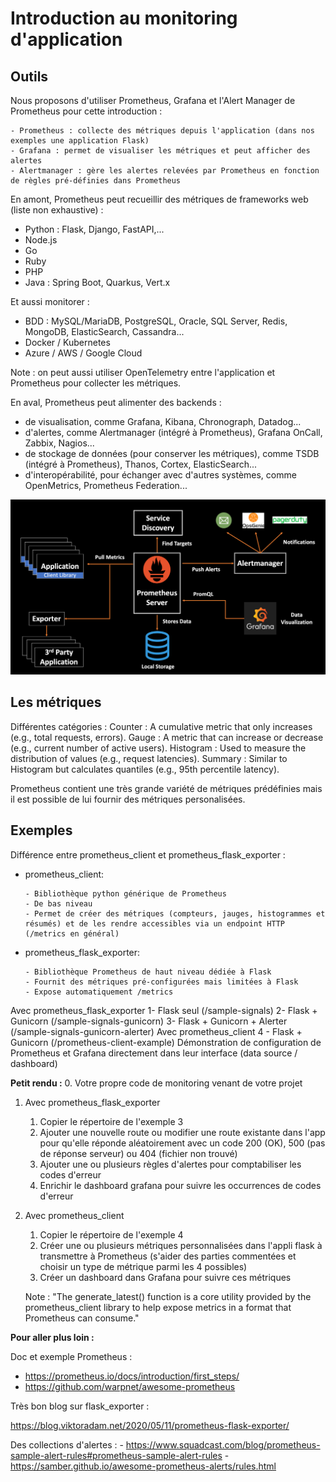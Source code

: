 # Introduction au monitoring d'application

## Outils

Nous proposons d'utiliser Prometheus, Grafana et l'Alert Manager de Prometheus pour cette introduction :

    - Prometheus : collecte des métriques depuis l'application (dans nos exemples une application Flask)
    - Grafana : permet de visualiser les métriques et peut afficher des alertes
    - Alertmanager : gère les alertes relevées par Prometheus en fonction de règles pré-définies dans Prometheus


En amont, Prometheus peut recueillir des métriques de frameworks web (liste non exhaustive) :
* Python : Flask, Django, FastAPI,...
* Node.js
* Go
* Ruby
* PHP
* Java : Spring Boot, Quarkus, Vert.x

Et aussi monitorer :
* BDD : MySQL/MariaDB, PostgreSQL, Oracle, SQL Server, Redis, MongoDB, ElasticSearch, Cassandra...
* Docker / Kubernetes
* Azure / AWS / Google Cloud

Note : on peut aussi utiliser OpenTelemetry entre l'application et Prometheus pour collecter les métriques.

En aval, Prometheus peut alimenter des backends :
- de visualisation, comme Grafana, Kibana, Chronograph, Datadog...
- d'alertes, comme Alertmanager (intégré à Prometheus), Grafana OnCall, Zabbix, Nagios...
- de stockage de données (pour conserver les métriques), comme TSDB (intégré à Prometheus), Thanos, Cortex, ElasticSearch...
- d'interopérabilité, pour échanger avec d'autres systèmes, comme OpenMetrics, Prometheus Federation...

![Prometheus architecture](./prometheus-architecture.png)

## Les métriques

Différentes catégories :
    Counter : A cumulative metric that only increases (e.g., total requests, errors).
    Gauge : A metric that can increase or decrease (e.g., current number of active users).
    Histogram : Used to measure the distribution of values (e.g., request latencies).
    Summary : Similar to Histogram but calculates quantiles (e.g., 95th percentile latency).

Prometheus contient une très grande variété de métriques prédéfinies mais il est possible de lui fournir des métriques personalisées.
     

## Exemples

Différence entre prometheus_client et prometheus_flask_exporter :
* prometheus_client:

      - Bibliothèque python générique de Prometheus
      - De bas niveau
      - Permet de créer des métriques (compteurs, jauges, histogrammes et résumés) et de les rendre accessibles via un endpoint HTTP (/metrics en général)

* prometheus_flask_exporter:

      - Bibliothèque Prometheus de haut niveau dédiée à Flask
      - Fournit des métriques pré-configurées mais limitées à Flask
      - Expose automatiquement /metrics

Avec prometheus_flask_exporter
1- Flask seul (/sample-signals)
2- Flask + Gunicorn (/sample-signals-gunicorn)
3- Flask + Gunicorn + Alerter (/sample-signals-gunicorn-alerter)
Avec prometheus_client
4 - Flask + Gunicorn (/prometheus-client-example)
   Démonstration de configuration de Prometheus et Grafana directement dans leur interface (data source / dashboard)

**Petit rendu :**
0. Votre propre code de monitoring venant de votre projet
1. Avec prometheus_flask_exporter
   1. Copier le répertoire de l'exemple 3
   2. Ajouter une nouvelle route ou modifier une route existante dans l'app pour qu'elle réponde aléatoirement avec un code 200 (OK), 500 (pas de réponse serveur) ou 404 (fichier non trouvé)
   3. Ajouter une ou plusieurs règles d'alertes pour comptabiliser les codes d'erreur
   4. Enrichir le dashboard grafana pour suivre les occurrences de codes d'erreur
2. Avec prometheus_client
   1. Copier le répertoire de l'exemple 4
   2. Créer une ou plusieurs métriques personnalisées dans l'appli flask à transmettre à Prometheus (s'aider des parties commentées et choisir un type de métrique parmi les 4 possibles)
   3. Créer un dashboard dans Grafana pour suivre ces métriques

   Note : "The generate_latest() function is a core utility provided by the prometheus_client library to help expose metrics in a format that Prometheus can consume."


**Pour aller plus loin :**

Doc et exemple Prometheus :
   - https://prometheus.io/docs/introduction/first_steps/
   - https://github.com/warpnet/awesome-prometheus

Très bon blog sur flask_exporter :

https://blog.viktoradam.net/2020/05/11/prometheus-flask-exporter/


Des collections d'alertes :
    - https://www.squadcast.com/blog/prometheus-sample-alert-rules#prometheus-sample-alert-rules
    - https://samber.github.io/awesome-prometheus-alerts/rules.html
